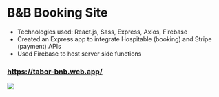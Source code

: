 # B&B Booking Site

-   Technologies used: React.js, Sass, Express, Axios, Firebase
-   Created an Express app to integrate Hospitable (booking) and Stripe (payment) APIs
-   Used Firebase to host server side functions

### https://tabor-bnb.web.app/

![](https://github.com/dsteele92/direct-booking/blob/main/B&B.gif)
